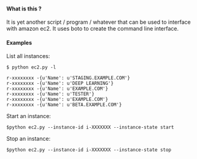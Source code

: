 #### What is this ?

It is yet another script / program / whatever that can be used to interface
with amazon ec2. It uses boto to create the command line interface.

#### Examples

List all instances:

```
$ python ec2.py -l

r-xxxxxxxx -{u'Name': u'STAGING.EXAMPLE.COM'}
r-xxxxxxxx -{u'Name': u'DEEP LEARNING'}
r-xxxxxxxx -{u'Name': u'EXAMPLE.COM'}
r-xxxxxxxx -{u'Name': u'TESTER'}
r-xxxxxxxx -{u'Name': u'EXAMPLE.COM'}
r-xxxxxxxx -{u'Name': u'BETA.EXAMPLE.COM'}

```

Start an instance:

```
$python ec2.py --instance-id i-XXXXXXX --instance-state start
```

Stop an instance:

```
$python ec2.py --instance-id i-XXXXXXX --instance-state stop
```
